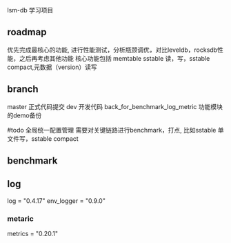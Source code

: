 lsm-db
学习项目

## roadmap 
优先完成最核心的功能, 进行性能测试，分析瓶颈调优，对比leveldb，rocksdb性能，之后再考虑其他功能
核心功能包括
memtable sstable 读，写，sstable compact,元数据（version）读写 

## branch
master 正式代码提交
dev 开发代码
back_for_benchmark_log_metric 功能模块的demo备份

#todo
全局统一配置管理
需要对关键链路进行benchmark，打点, 比如sstable 单文件写，sstable compact

## benchmark

## log
log = "0.4.17"
env_logger = "0.9.0"

### metaric
metrics = "0.20.1"

